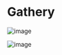 # Gathery
![image](https://github.com/Kiswelrg/Gathery/assets/20332775/37ed7756-6b47-4d5b-ae17-6fc3d7ccbe1b)

![image](https://github.com/Kiswelrg/Gathery/assets/20332775/b7bd272d-2c35-4f48-83d8-e24c104032b9)
